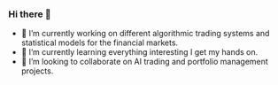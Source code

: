 ### Hi there 👋

- 🔭 I’m currently working on different algorithmic trading systems and statistical models for the financial markets.
- 🌱 I’m currently learning everything interesting I get my hands on.
- 👯 I’m looking to collaborate on AI trading and portfolio management projects. 



<!--
**ManuFinancialTech/ManuFinancialTech** is a ✨ _special_ ✨ repository because its `README.md` (this file) appears on your GitHub profile.
- ⚡ Fun fact: ...
-->
